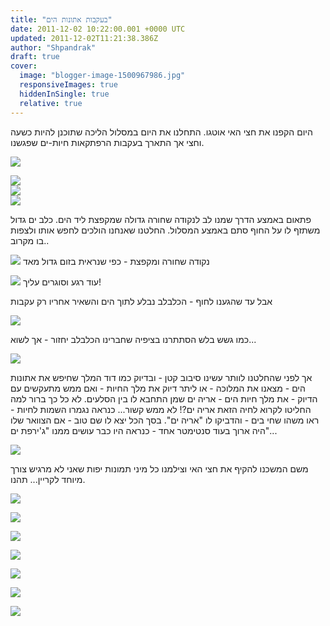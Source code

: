 ```yaml
---
title: "בעקבות אתונות הים"
date: 2011-12-02 10:22:00.001 +0000 UTC
updated: 2011-12-02T11:21:38.386Z
author: "Shpandrak"
draft: true
cover:
  image: "blogger-image-1500967986.jpg"
  responsiveImages: true
  hiddenInSingle: true
  relative: true
---
```


היום הקפנו את חצי האי אוטגו. התחלנו את היום במסלול הליכה שתוכנן להיות כשעה וחצי אך התארך בעקבות הרפתקאות חיות-ים שפגשנו.

![](blogger-image--1876011129.jpg)

![](blogger-image-1142118277.jpg)  
![](blogger-image--1169641541.jpg)  
![](blogger-image-1365709756.jpg)

פתאום באמצע הדרך שמנו לב לנקודה שחורה גדולה שמקפצת ליד הים. כלב ים גדול משתזף לו על החוף סתם באמצע המסלול. החלטנו שאנחנו הולכים לחפש אותו ולצפות בו מקרוב..

![](blogger-image-1500967986.jpg) נקודה שחורה ומקפצת - כפי שנראית בזום גדול מאד

![](blogger-image-20940243.jpg) עוד רגע וסוגרים עליך!

אבל עד שהגענו לחוף - הכלבלב נבלע לתוך הים והשאיר אחריו רק עקבות

![](blogger-image-378930111.jpg)

כמו גשש בלש הסתתרנו בציפיה שחברינו הכלבלב יחזור - אך לשוא...

![](blogger-image-1979617881.jpg)

אך לפני שהחלטנו לוותר עשינו סיבוב קטן - ובדיוק כמו דוד המלך שחיפש את אתונות הים - מצאנו את המלוכה - או ליתר דיוק את מלך החיות - ואם ממש מתעקשים עם הדיוק - את מלך חיות הים - אריה ים שמן התחבא לו בין הסלעים. לא כל כך ברור למה החליטו לקרוא לחיה הזאת אריה ים?! לא ממש קשור... כנראה נגמרו השמות לחיות - ראו משהו שחי בים - והדביקו לו "אריה ים". בסך הכל יצא לו שם טוב - אם הצוואר שלו היה ארוך בעוד סנטימטר אחד - כנראה היו כבר עושים ממנו "ג'ירפת ים"...

![](blogger-image-1696182258.jpg)

משם המשכנו להקיף את חצי האי וצילמנו כל מיני תמונות יפות שאני לא מרגיש צורך מיוחד לקריין... תהנו.

![](blogger-image--1563178489.jpg)

![](blogger-image-560897789.jpg)

![](blogger-image-581203725.jpg)

![](blogger-image--1611639784.jpg)

![](blogger-image-1510925135.jpg)

![](blogger-image--1525516353.jpg)

![](blogger-image--874358706.jpg)

